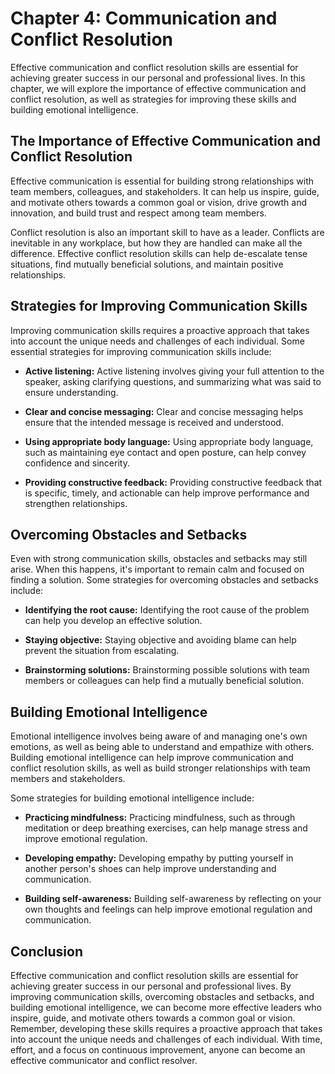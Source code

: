Chapter 4: Communication and Conflict Resolution
================================================

Effective communication and conflict resolution skills are essential for achieving greater success in our personal and professional lives. In this chapter, we will explore the importance of effective communication and conflict resolution, as well as strategies for improving these skills and building emotional intelligence.

The Importance of Effective Communication and Conflict Resolution
-----------------------------------------------------------------

Effective communication is essential for building strong relationships with team members, colleagues, and stakeholders. It can help us inspire, guide, and motivate others towards a common goal or vision, drive growth and innovation, and build trust and respect among team members.

Conflict resolution is also an important skill to have as a leader. Conflicts are inevitable in any workplace, but how they are handled can make all the difference. Effective conflict resolution skills can help de-escalate tense situations, find mutually beneficial solutions, and maintain positive relationships.

Strategies for Improving Communication Skills
---------------------------------------------

Improving communication skills requires a proactive approach that takes into account the unique needs and challenges of each individual. Some essential strategies for improving communication skills include:

* **Active listening:** Active listening involves giving your full attention to the speaker, asking clarifying questions, and summarizing what was said to ensure understanding.

* **Clear and concise messaging:** Clear and concise messaging helps ensure that the intended message is received and understood.

* **Using appropriate body language:** Using appropriate body language, such as maintaining eye contact and open posture, can help convey confidence and sincerity.

* **Providing constructive feedback:** Providing constructive feedback that is specific, timely, and actionable can help improve performance and strengthen relationships.

Overcoming Obstacles and Setbacks
---------------------------------

Even with strong communication skills, obstacles and setbacks may still arise. When this happens, it's important to remain calm and focused on finding a solution. Some strategies for overcoming obstacles and setbacks include:

* **Identifying the root cause:** Identifying the root cause of the problem can help you develop an effective solution.

* **Staying objective:** Staying objective and avoiding blame can help prevent the situation from escalating.

* **Brainstorming solutions:** Brainstorming possible solutions with team members or colleagues can help find a mutually beneficial solution.

Building Emotional Intelligence
-------------------------------

Emotional intelligence involves being aware of and managing one's own emotions, as well as being able to understand and empathize with others. Building emotional intelligence can help improve communication and conflict resolution skills, as well as build stronger relationships with team members and stakeholders.

Some strategies for building emotional intelligence include:

* **Practicing mindfulness:** Practicing mindfulness, such as through meditation or deep breathing exercises, can help manage stress and improve emotional regulation.

* **Developing empathy:** Developing empathy by putting yourself in another person's shoes can help improve understanding and communication.

* **Building self-awareness:** Building self-awareness by reflecting on your own thoughts and feelings can help improve emotional regulation and communication.

Conclusion
----------

Effective communication and conflict resolution skills are essential for achieving greater success in our personal and professional lives. By improving communication skills, overcoming obstacles and setbacks, and building emotional intelligence, we can become more effective leaders who inspire, guide, and motivate others towards a common goal or vision. Remember, developing these skills requires a proactive approach that takes into account the unique needs and challenges of each individual. With time, effort, and a focus on continuous improvement, anyone can become an effective communicator and conflict resolver.
